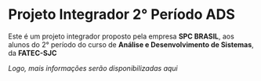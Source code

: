 # Projeto Integrador 2° Período ADS

Este é um projeto integrador proposto pela empresa <b>SPC BRASIL</b>, aos alunos do 2° período do curso de <b>Análise e Desenvolvimento de Sistemas</b>, da <b>FATEC-SJC</b>



<i>Logo, mais informações serão disponibilizadas aqui</i>
